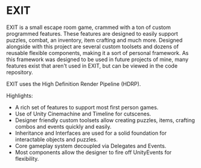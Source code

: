 # EXIT
EXIT is a small escape room game, crammed with a ton of custom programmed features. These features are designed to easily support puzzles, combat, an inventory, item crafting and much more. Designed alongside with this project are several custom toolsets and dozens of reusable flexible components, making it a sort of personal framework. As this framework was designed to be used in future projects of mine, many features exist that aren't used in EXIT, but can be viewed in the code repository.

EXIT uses the High Definition Render Pipeline (HDRP).

Highlights:

* A rich set of features to support most first person games.
* Use of Unity Cinemachine and Timeline for cutscenes.
* Designer friendly custom toolsets allow creating puzzles, items, crafting combos and events quickly and easily.
* Inheritance and Interfaces are used for a solid foundation for interactable objects and puzzles.
* Core gameplay system decoupled via Delegates and Events.
* Most components allow the designer to fire off UnityEvents for flexibility.